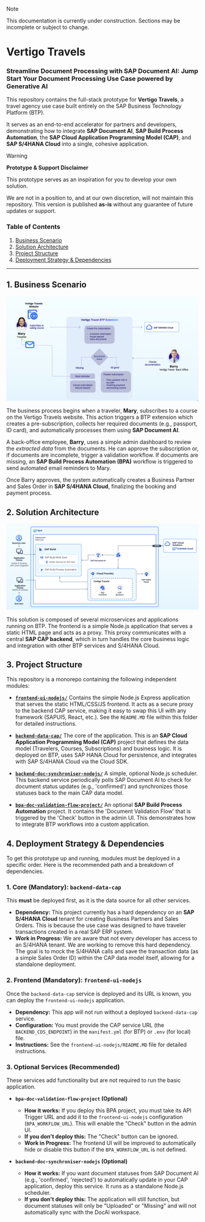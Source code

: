 > [!NOTE]
> This documentation is currently under construction. Sections may be incomplete or subject to change.

# Vertigo Travels
### Streamline Document Processing with SAP Document AI: Jump Start Your Document Processing Use Case powered by Generative AI

This repository contains the full-stack prototype for **Vertigo Travels**, a travel agency use case built entirely on the SAP Business Technology Platform (BTP).

It serves as an end-to-end accelerator for partners and developers, demonstrating how to integrate **SAP Document AI**, **SAP Build Process Automation**, the **SAP Cloud Application Programming Model (CAP)**, and **SAP S/4HANA Cloud** into a single, cohesive application.

> [!WARNING]
> **Prototype & Support Disclaimer**
>
> This prototype serves as an inspiration for you to develop your own solution.
>
> We are not in a position to, and at our own discretion, will not maintain this repository. This version is published **as-is** without any guarantee of future updates or support.

### Table of Contents

1.  [Business Scenario](#1-business-scenario)
2.  [Solution Architecture](#2-solution-architecture)
3.  [Project Structure](#3-project-structure)
4.  [Deployment Strategy & Dependencies](#4-deployment-strategy--dependencies)

---

## 1. Business Scenario

[<img src=".github/assets/business_scenario.png"/>](.github/assets/business_scenario.png)

The business process begins when a traveler, **Mary**, subscribes to a course on the Vertigo Travels website. This action triggers a BTP extension which creates a pre-subscription, collects her required documents (e.g., passport, ID card), and automatically processes them using **SAP Document AI**.

A back-office employee, **Barry**, uses a simple admin dashboard to review the *extracted data* from the documents. He can approve the subscription or, if documents are incomplete, trigger a validation workflow. If documents are missing, an **SAP Build Process Automation (BPA)** workflow is triggered to send automated email reminders to Mary.

Once Barry approves, the system automatically creates a Business Partner and Sales Order in **SAP S/4HANA Cloud**, finalizing the booking and payment process.

## 2. Solution Architecture

[<img src=".github/assets/solution_architecture.png"/>](.github/assets/solution_architecture.png)

This solution is composed of several microservices and applications running on BTP. The frontend is a simple Node.js application that serves a static HTML page and acts as a proxy. This proxy communicates with a central **SAP CAP backend**, which in turn handles the core business logic and integration with other BTP services and S/4HANA Cloud.

## 3. Project Structure

This repository is a monorepo containing the following independent modules:

* **[`frontend-ui-nodejs/`](./frontend-ui-nodejs/)**
    Contains the simple Node.js Express application that serves the static HTML/CSS/JS frontend. It acts as a secure proxy to the backend CAP service, making it easy to swap this UI with any framework (SAPUI5, React, etc.). See the `README.MD` file within this folder for detailed instructions.

* **[`backend-data-cap/`](./backend-data-cap/)**
    The core of the application. This is an **SAP Cloud Application Programming Model (CAP)** project that defines the data model (Travelers, Courses, Subscriptions) and business logic. It is deployed on BTP, uses SAP HANA Cloud for persistence, and integrates with SAP S/4HANA Cloud via the Cloud SDK.

* **[`backend-doc-synchroniser-nodejs/`](./backend-doc-synchroniser-nodejs/)**
    A simple, optional Node.js scheduler. This backend service periodically polls SAP Document AI to check for document status updates (e.g., 'confirmed') and synchronizes those statuses back to the main CAP data model.

* **[`bpa-doc-validation-flow-project/`](./bpa-doc-validation-flow-project/)**
    An optional **SAP Build Process Automation** project. It contains the 'Document Validation Flow' that is triggered by the 'Check' button in the admin UI. This demonstrates how to integrate BTP workflows into a custom application.

## 4. Deployment Strategy & Dependencies

To get this prototype up and running, modules must be deployed in a specific order. Here is the recommended path and a breakdown of dependencies.

### 1. Core (Mandatory): `backend-data-cap`

This **must** be deployed first, as it is the data source for all other services.

* **Dependency:** This project currently has a hard dependency on an **SAP S/4HANA Cloud** tenant for creating Business Partners and Sales Orders. This is because the use case was designed to have traveler transactions created in a real SAP ERP system.
* **Work in Progress:** We are aware that not every developer has access to an S/4HANA tenant. We are working to remove this hard dependency. The goal is to mock the S/4HANA calls and save the transaction data (as a simple Sales Order ID) within the CAP data model itself, allowing for a standalone deployment.

### 2. Frontend (Mandatory): `frontend-ui-nodejs`

Once the `backend-data-cap` service is deployed and its URL is known, you can deploy the `frontend-ui-nodejs` application.

* **Dependency:** This app will not run without a deployed `backend-data-cap` service.
* **Configuration:** You must provide the CAP service URL (the `BACKEND_CDS_ENDPOINT`) in the `manifest.yml` (for BTP) or `.env` (for local) file.
* **Instructions:** See the `frontend-ui-nodejs/README.MD` file for detailed instructions.

### 3. Optional Services (Recommended)

These services add functionality but are not required to run the basic application.

* **`bpa-doc-validation-flow-project` (Optional)**
    * **How it works:** If you deploy this BPA project, you must take its API Trigger URL and add it to the `frontend-ui-nodejs` configuration (`BPA_WORKFLOW_URL`). This will enable the "Check" button in the admin UI.
    * **If you don't deploy this:** The "Check" button can be ignored.
    * **Work in Progress:** The frontend UI will be improved to automatically hide or disable this button if the `BPA_WORKFLOW_URL` is not defined.

* **`backend-doc-synchroniser-nodejs` (Optional)**
    * **How it works:** If you want document statuses from SAP Document AI (e.g., 'confirmed', 'rejected') to automatically update in your CAP application, deploy this service. It runs as a standalone Node.js scheduler.
    * **If you don't deploy this:** The application will still function, but document statuses will only be "Uploaded" or "Missing" and will not automatically sync with the DocAI workspace.